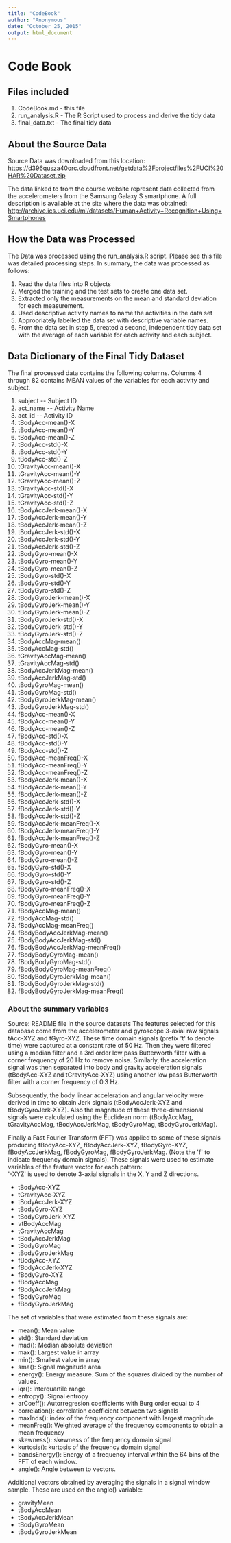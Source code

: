 ```yaml
---
title: "CodeBook"
author: "Anonymous"
date: "October 25, 2015"
output: html_document
---
```


# Code Book

## Files included
1. CodeBook.md    - this file
2. run_analysis.R - The R Script used to process and derive the tidy data
3. final_data.txt - The final tidy data

## About the Source Data

Source Data was downloaded from this location:
https://d396qusza40orc.cloudfront.net/getdata%2Fprojectfiles%2FUCI%20HAR%20Dataset.zip  

The data linked to from the course website represent data collected from the accelerometers from the Samsung Galaxy S smartphone. A full description is available at the site where the data was obtained: 
http://archive.ics.uci.edu/ml/datasets/Human+Activity+Recognition+Using+Smartphones  


## How the Data was Processed
The Data was processed using the run_analysis.R script.  Please see this file was detailed processing steps.  In summary, the data was processed as follows:

1. Read the data files into R objects
2. Merged the training and the test sets to create one data set.
3. Extracted only the measurements on the mean and standard deviation for each measurement. 
4. Used descriptive activity names to name the activities in the data set
5. Appropriately labelled the data set with descriptive variable names. 
6. From the data set in step 5, created a second, independent tidy data set with the average of each variable for each activity and each subject.

## Data Dictionary of the Final Tidy Dataset
The final processed data contains the following columns. Columns 4 through 82 contains MEAN values of the variables for each activity and subject.

1. subject  -- Subject ID
2. act_name -- Activity Name
3. act_id  -- Activity ID
4. tBodyAcc-mean()-X
5. tBodyAcc-mean()-Y
6. tBodyAcc-mean()-Z
7. tBodyAcc-std()-X
8. tBodyAcc-std()-Y
9. tBodyAcc-std()-Z
10. tGravityAcc-mean()-X
11. tGravityAcc-mean()-Y
12. tGravityAcc-mean()-Z
13. tGravityAcc-std()-X
14. tGravityAcc-std()-Y
15. tGravityAcc-std()-Z
16. tBodyAccJerk-mean()-X
17. tBodyAccJerk-mean()-Y
18. tBodyAccJerk-mean()-Z
19. tBodyAccJerk-std()-X
20. tBodyAccJerk-std()-Y
21. tBodyAccJerk-std()-Z
22. tBodyGyro-mean()-X
23. tBodyGyro-mean()-Y
24. tBodyGyro-mean()-Z
25. tBodyGyro-std()-X
26. tBodyGyro-std()-Y
27. tBodyGyro-std()-Z
28. tBodyGyroJerk-mean()-X
29. tBodyGyroJerk-mean()-Y
30. tBodyGyroJerk-mean()-Z
31. tBodyGyroJerk-std()-X
32. tBodyGyroJerk-std()-Y
33. tBodyGyroJerk-std()-Z
34. tBodyAccMag-mean()
35. tBodyAccMag-std()
36. tGravityAccMag-mean()
37. tGravityAccMag-std()
38. tBodyAccJerkMag-mean()
39. tBodyAccJerkMag-std()
40. tBodyGyroMag-mean()
41. tBodyGyroMag-std()
42. tBodyGyroJerkMag-mean()
43. tBodyGyroJerkMag-std()
44. fBodyAcc-mean()-X
45. fBodyAcc-mean()-Y
46. fBodyAcc-mean()-Z
47. fBodyAcc-std()-X
48. fBodyAcc-std()-Y
49. fBodyAcc-std()-Z
50. fBodyAcc-meanFreq()-X
51. fBodyAcc-meanFreq()-Y
52. fBodyAcc-meanFreq()-Z
53. fBodyAccJerk-mean()-X
54. fBodyAccJerk-mean()-Y
55. fBodyAccJerk-mean()-Z
56. fBodyAccJerk-std()-X
57. fBodyAccJerk-std()-Y
58. fBodyAccJerk-std()-Z
59. fBodyAccJerk-meanFreq()-X
60. fBodyAccJerk-meanFreq()-Y
61. fBodyAccJerk-meanFreq()-Z
62. fBodyGyro-mean()-X
63. fBodyGyro-mean()-Y
64. fBodyGyro-mean()-Z
65. fBodyGyro-std()-X
66. fBodyGyro-std()-Y
67. fBodyGyro-std()-Z
68. fBodyGyro-meanFreq()-X
69. fBodyGyro-meanFreq()-Y
70. fBodyGyro-meanFreq()-Z
71. fBodyAccMag-mean()
72. fBodyAccMag-std()
73. fBodyAccMag-meanFreq()
74. fBodyBodyAccJerkMag-mean()
75. fBodyBodyAccJerkMag-std()
76. fBodyBodyAccJerkMag-meanFreq()
77. fBodyBodyGyroMag-mean()
78. fBodyBodyGyroMag-std()
79. fBodyBodyGyroMag-meanFreq()
80. fBodyBodyGyroJerkMag-mean()
81. fBodyBodyGyroJerkMag-std()
82. fBodyBodyGyroJerkMag-meanFreq()

### About the summary variables
Source: README file in the source datasets
The features selected for this database come from the accelerometer and gyroscope 3-axial raw signals tAcc-XYZ and tGyro-XYZ. These time domain signals (prefix 't' to denote time) were captured at a constant rate of 50 Hz. Then they were filtered using a median filter and a 3rd order low pass Butterworth filter with a corner frequency of 20 Hz to remove noise. Similarly, the acceleration signal was then separated into body and gravity acceleration signals (tBodyAcc-XYZ and tGravityAcc-XYZ) using another low pass Butterworth filter with a corner frequency of 0.3 Hz. 

Subsequently, the body linear acceleration and angular velocity were derived in time to obtain Jerk signals (tBodyAccJerk-XYZ and tBodyGyroJerk-XYZ). Also the magnitude of these three-dimensional signals were calculated using the Euclidean norm (tBodyAccMag, tGravityAccMag, tBodyAccJerkMag, tBodyGyroMag, tBodyGyroJerkMag). 

Finally a Fast Fourier Transform (FFT) was applied to some of these signals producing fBodyAcc-XYZ, fBodyAccJerk-XYZ, fBodyGyro-XYZ, fBodyAccJerkMag, fBodyGyroMag, fBodyGyroJerkMag. (Note the 'f' to indicate frequency domain signals).
These signals were used to estimate variables of the feature vector for each pattern:  
'-XYZ' is used to denote 3-axial signals in the X, Y and Z directions.

* tBodyAcc-XYZ
* tGravityAcc-XYZ
* tBodyAccJerk-XYZ
* tBodyGyro-XYZ
* tBodyGyroJerk-XYZ
* vtBodyAccMag
* tGravityAccMag
* tBodyAccJerkMag
* tBodyGyroMag
* tBodyGyroJerkMag
* fBodyAcc-XYZ
* fBodyAccJerk-XYZ
* fBodyGyro-XYZ
* fBodyAccMag
* fBodyAccJerkMag
* fBodyGyroMag
* fBodyGyroJerkMag

The set of variables that were estimated from these signals are: 

* mean(): Mean value
* std(): Standard deviation
* mad(): Median absolute deviation 
* max(): Largest value in array
* min(): Smallest value in array
* sma(): Signal magnitude area
* energy(): Energy measure. Sum of the squares divided by the number of values. 
* iqr(): Interquartile range 
* entropy(): Signal entropy
* arCoeff(): Autorregresion coefficients with Burg order equal to 4
* correlation(): correlation coefficient between two signals
* maxInds(): index of the frequency component with largest magnitude
* meanFreq(): Weighted average of the frequency components to obtain a mean frequency
* skewness(): skewness of the frequency domain signal 
* kurtosis(): kurtosis of the frequency domain signal 
* bandsEnergy(): Energy of a frequency interval within the 64 bins of the FFT of each window.
* angle(): Angle between to vectors.

Additional vectors obtained by averaging the signals in a signal window sample. These are used on the angle() variable:

* gravityMean
* tBodyAccMean
* tBodyAccJerkMean
* tBodyGyroMean
* tBodyGyroJerkMean
